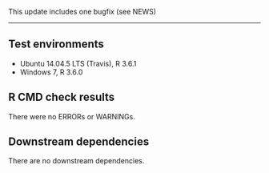 This update includes one bugfix (see NEWS)

---

## Test environments
* Ubuntu 14.04.5 LTS (Travis), R 3.6.1
* Windows 7, R 3.6.0

## R CMD check results

There were no ERRORs or WARNINGs. 

## Downstream dependencies

There are no downstream dependencies.